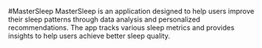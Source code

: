 #MasterSleep
MasterSleep is an application designed to help users improve their sleep patterns through data analysis and personalized recommendations. The app tracks various sleep metrics and provides insights to help users achieve better sleep quality.
